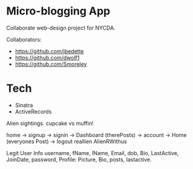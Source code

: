 # Micro-blogging App 

Collaborate web-design project for NYCDA.

Collaborators:
* https://github.com/jbedette
* https://github.com/dwolf1
* https://github.com/Smoreley

# Tech
* Sinatra
* ActiveRecords



Alien sightings.
cupcake vs muffin!

home 	-> signup
	-> signin
		-> Dashboard (therePosts) -> account
		-> Home (everyones Post)
		-> logout
reallien
AlienRWithus

Legit
User Info
username, fName, lName, Email, dob, Bio, LastActive, JoinDate, password, 
Profile: Picture, Bio, posts, lastactive.
